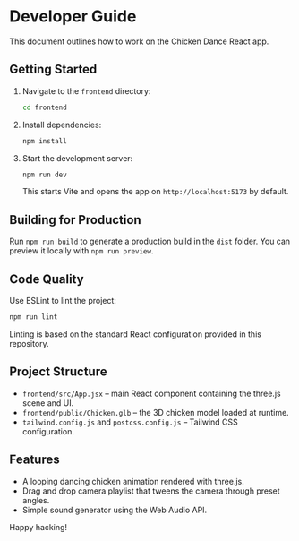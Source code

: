 # Developer Guide

This document outlines how to work on the Chicken Dance React app.

## Getting Started

1. Navigate to the `frontend` directory:
   ```bash
   cd frontend
   ```
2. Install dependencies:
   ```bash
   npm install
   ```
3. Start the development server:
   ```bash
   npm run dev
   ```
   This starts Vite and opens the app on `http://localhost:5173` by default.

## Building for Production

Run `npm run build` to generate a production build in the `dist` folder. You can preview it locally with `npm run preview`.

## Code Quality

Use ESLint to lint the project:
```bash
npm run lint
```
Linting is based on the standard React configuration provided in this repository.

## Project Structure

- `frontend/src/App.jsx` – main React component containing the three.js scene and UI.
- `frontend/public/Chicken.glb` – the 3D chicken model loaded at runtime.
- `tailwind.config.js` and `postcss.config.js` – Tailwind CSS configuration.

## Features

- A looping dancing chicken animation rendered with three.js.
- Drag and drop camera playlist that tweens the camera through preset angles.
- Simple sound generator using the Web Audio API.

Happy hacking!
